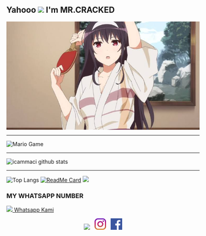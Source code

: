 ## Yahooo <img src="https://github.com/TheDudeThatCode/TheDudeThatCode/blob/master/Assets/Hi.gif" width="29px"> I'm MR.CRACKED
<img align="center" height="auto" src="https://github.com/icammaci/icammaci/blob/main/img/images%20(15).jpeg"/>

___

<img src="https://github.com/TheDudeThatCode/TheDudeThatCode/blob/master/Assets/Mario_Gameplay.gif" alt="Mario Game" width="600" />

___

![icammaci github stats](https://github-readme-stats.vercel.app/api?username=icammaci&show_icons=true&theme=buefy&show_owner=true)
___

![Top Langs](https://github-readme-stats.vercel.app/api/top-langs/?username=icammaci&theme=buefy&hide=css,html)
[![ReadMe Card](https://github-readme-stats.vercel.app/api/pin/?username=icammaci&repo=icam-bot&theme=buefy)](https://github.com/icammaci/icam-bot)
![](https://github-profile-trophy.vercel.app/?username=MhankBarBar&row=2&column=3)

### MY WHATSAPP NUMBER


<div>
<a href="https://api.whatsapp.com/send?phone=+628978049825&text=Halo">
<img src="https://web.whatsapp.com/img/favicon/1x/favicon.png"> Whatsapp Kami</button></a>
</div>
  
<p align='center'>
   <a href="https://twitter.com/mrcracked3"><img height="30" src="https://github.com/icammaci/icammaciblob/main/twitter.png?raw=true"></a>&nbsp;&nbsp;
   <a href="https://instagram.com/cracked_212"><img height="30" src="https://github.com/icammaci/icammaci/blob/main/instagram.jpg?raw=true"></a>&nbsp;&nbsp;
   <a href="https://www.facebook.com/icam.maci.526"><img height="30" src="https://github.com/icammaci/icammaci/blob/main/facebook.png?raw=true"></a>
</P>
